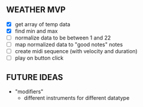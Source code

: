 WEATHER MVP
---

- [x] get array of temp data
- [x]  find min and max
- [ ] normalize data to be between 1 and 22
- [ ] map normalized data to "good notes" notes
- [ ] create midi sequence (with velocity and duration)
- [ ] play on button click

FUTURE IDEAS
---

- "modifiers"
  - different instruments for different datatype
